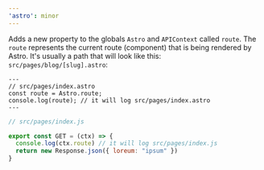 ```yaml
---
'astro': minor
---
```


Adds a new property to the globals `Astro` and `APIContext` called `route`. The `route` represents the current route (component)
that is being rendered by Astro. It's usually a path that will look like this: `src/pages/blog/[slug].astro`:

```asto
---
// src/pages/index.astro
const route = Astro.route;
console.log(route); // it will log src/pages/index.astro
---
```

```js
// src/pages/index.js

export const GET = (ctx) => {
  console.log(ctx.route) // it will log src/pages/index.js
  return new Response.json({ loreum: "ipsum" })
}
```


